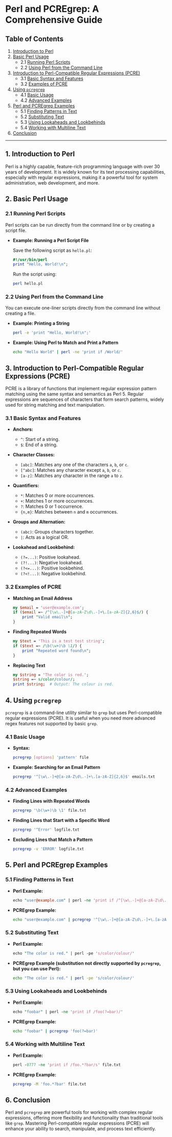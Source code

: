 # Perl and PCREgrep: A Comprehensive Guide

## Table of Contents

1. [Introduction to Perl](#1-introduction-to-perl)
2. [Basic Perl Usage](#2-basic-perl-usage)
   - 2.1 [Running Perl Scripts](#21-running-perl-scripts)
   - 2.2 [Using Perl from the Command Line](#22-using-perl-from-the-command-line)
3. [Introduction to Perl-Compatible Regular Expressions (PCRE)](#3-introduction-to-perl-compatible-regular-expressions-pcre)
   - 3.1 [Basic Syntax and Features](#31-basic-syntax-and-features)
   - 3.2 [Examples of PCRE](#32-examples-of-pcre)
4. [Using `pcregrep`](#4-using-pcregrep)
   - 4.1 [Basic Usage](#41-basic-usage)
   - 4.2 [Advanced Examples](#42-advanced-examples)
5. [Perl and PCREgrep Examples](#5-perl-and-pcregrep-examples)
   - 5.1 [Finding Patterns in Text](#51-finding-patterns-in-text)
   - 5.2 [Substituting Text](#52-substituting-text)
   - 5.3 [Using Lookaheads and Lookbehinds](#53-using-lookaheads-and-lookbehinds)
   - 5.4 [Working with Multiline Text](#54-working-with-multiline-text)
6. [Conclusion](#6-conclusion)

---

## 1. Introduction to Perl

Perl is a highly capable, feature-rich programming language with over 30 years of development. It is widely known for its text processing capabilities, especially with regular expressions, making it a powerful tool for system administration, web development, and more.

## 2. Basic Perl Usage

### 2.1 Running Perl Scripts

Perl scripts can be run directly from the command line or by creating a script file.

- **Example: Running a Perl Script File**

  Save the following script as `hello.pl`:

  ```perl
  #!/usr/bin/perl
  print "Hello, World!\n";
  ```

  Run the script using:

  ```bash
  perl hello.pl
  ```

### 2.2 Using Perl from the Command Line

You can execute one-liner scripts directly from the command line without creating a file.

- **Example: Printing a String**

  ```bash
  perl -e 'print "Hello, World!\n";'
  ```

- **Example: Using Perl to Match and Print a Pattern**

  ```bash
  echo "Hello World" | perl -ne 'print if /World/'
  ```

## 3. Introduction to Perl-Compatible Regular Expressions (PCRE)

PCRE is a library of functions that implement regular expression pattern matching using the same syntax and semantics as Perl 5. Regular expressions are sequences of characters that form search patterns, widely used for string matching and text manipulation.

### 3.1 Basic Syntax and Features

- **Anchors:**
  - `^`: Start of a string.
  - `$`: End of a string.

- **Character Classes:**
  - `[abc]`: Matches any one of the characters `a`, `b`, or `c`.
  - `[^abc]`: Matches any character except `a`, `b`, or `c`.
  - `[a-z]`: Matches any character in the range `a` to `z`.

- **Quantifiers:**
  - `*`: Matches 0 or more occurrences.
  - `+`: Matches 1 or more occurrences.
  - `?`: Matches 0 or 1 occurrence.
  - `{n,m}`: Matches between `n` and `m` occurrences.

- **Groups and Alternation:**
  - `(abc)`: Groups characters together.
  - `|`: Acts as a logical OR.

- **Lookahead and Lookbehind:**
  - `(?=...)`: Positive lookahead.
  - `(?!...)`: Negative lookahead.
  - `(?<=...)`: Positive lookbehind.
  - `(?<!...)`: Negative lookbehind.

### 3.2 Examples of PCRE

- **Matching an Email Address**

  ```perl
  my $email = 'user@example.com';
  if ($email =~ /^[\w\.-]+@[a-zA-Z\d\.-]+\.[a-zA-Z]{2,6}$/) {
      print "Valid email\n";
  }
  ```

- **Finding Repeated Words**

  ```perl
  my $text = 'This is a test test string';
  if ($text =~ /\b(\w+)\b \1/) {
      print "Repeated word found\n";
  }
  ```

- **Replacing Text**

  ```perl
  my $string = 'The color is red.';
  $string =~ s/color/colour/;
  print $string;  # Output: The colour is red.
  ```

## 4. Using `pcregrep`

`pcregrep` is a command-line utility similar to `grep` but uses Perl-compatible regular expressions (PCRE). It is useful when you need more advanced regex features not supported by basic `grep`.

### 4.1 Basic Usage

- **Syntax:**

  ```bash
  pcregrep [options] 'pattern' file
  ```

- **Example: Searching for an Email Pattern**

  ```bash
  pcregrep '^[\w\.-]+@[a-zA-Z\d\.-]+\.[a-zA-Z]{2,6}$' emails.txt
  ```

### 4.2 Advanced Examples

- **Finding Lines with Repeated Words**

  ```bash
  pcregrep '\b(\w+)\b \1' file.txt
  ```

- **Finding Lines that Start with a Specific Word**

  ```bash
  pcregrep '^Error' logfile.txt
  ```

- **Excluding Lines that Match a Pattern**

  ```bash
  pcregrep -v 'ERROR' logfile.txt
  ```

## 5. Perl and PCREgrep Examples

### 5.1 Finding Patterns in Text

- **Perl Example:**

  ```perl
  echo "user@example.com" | perl -ne 'print if /^[\w\.-]+@[a-zA-Z\d\.-]+\.[a-zA-Z]{2,6}$/'
  ```

- **PCREgrep Example:**

  ```bash
  echo "user@example.com" | pcregrep '^[\w\.-]+@[a-zA-Z\d\.-]+\.[a-zA-Z]{2,6}$'
  ```

### 5.2 Substituting Text

- **Perl Example:**

  ```perl
  echo "The color is red." | perl -pe 's/color/colour/'
  ```

- **PCREgrep Example (substitution not directly supported by `pcregrep`, but you can use Perl):**

  ```bash
  echo "The color is red." | perl -pe 's/color/colour/'
  ```

### 5.3 Using Lookaheads and Lookbehinds

- **Perl Example:**

  ```perl
  echo "foobar" | perl -ne 'print if /foo(?=bar)/'
  ```

- **PCREgrep Example:**

  ```bash
  echo "foobar" | pcregrep 'foo(?=bar)'
  ```

### 5.4 Working with Multiline Text

- **Perl Example:**

  ```perl
  perl -0777 -ne 'print if /foo.*?bar/s' file.txt
  ```

- **PCREgrep Example:**

  ```bash
  pcregrep -M 'foo.*?bar' file.txt
  ```

## 6. Conclusion

Perl and `pcregrep` are powerful tools for working with complex regular expressions, offering more flexibility and functionality than traditional tools like `grep`. Mastering Perl-compatible regular expressions (PCRE) will enhance your ability to search, manipulate, and process text efficiently.

